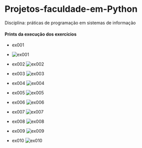 # Projetos-faculdade-em-Python
Disciplina: práticas de programação em sistemas de informação

#### Prints da execução dos exercícios

- ex001
- ![ex001](https://github.com/RainnyWhenna/Projetos-faculdade-em-Python/assets/43002983/94e33530-3604-45cd-bb8a-6c1a3696d54e)

- ex002
![ex002](https://github.com/RainnyWhenna/Projetos-faculdade-em-Python/assets/43002983/c9fc275e-8fcd-40ac-b568-89ead443044f)

- ex003
![ex003](https://github.com/RainnyWhenna/Projetos-faculdade-em-Python/assets/43002983/49faa9fa-a57b-4537-914a-b5c4d7101156)

- ex004
![ex004](https://github.com/RainnyWhenna/Projetos-faculdade-em-Python/assets/43002983/8dfb79c5-4e81-49c5-81bf-0f084cf9c13a)

- ex005
![ex005](https://github.com/RainnyWhenna/Projetos-faculdade-em-Python/assets/43002983/9d548f23-5c64-4b65-a8b0-f0dead1cab19)

- ex006
![ex006](https://github.com/RainnyWhenna/Projetos-faculdade-em-Python/assets/43002983/01f3229f-b379-4b02-afce-3bf921572e0f)

- ex007
![ex007](https://github.com/RainnyWhenna/Projetos-faculdade-em-Python/assets/43002983/5456e369-a8a3-4352-8dc1-0f0f63eefc73)

- ex008
![ex008](https://github.com/RainnyWhenna/Projetos-faculdade-em-Python/assets/43002983/fa4e84d8-95a2-4a59-8d6e-18e990773d32)

- ex009
![ex009](https://github.com/RainnyWhenna/Projetos-faculdade-em-Python/assets/43002983/8f639762-4c23-488a-870b-388fd86cfba2)

- ex010
![ex010](https://github.com/RainnyWhenna/Projetos-faculdade-em-Python/assets/43002983/ea7ba5bf-272e-4e2a-8842-d94e938b3be7)
